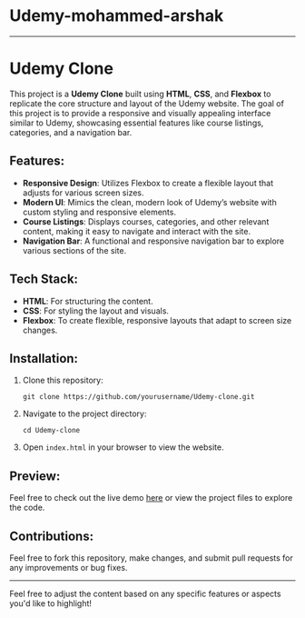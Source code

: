 # Udemy-mohammed-arshak

---

# Udemy Clone

This project is a **Udemy Clone** built using **HTML**, **CSS**, and **Flexbox** to replicate the core structure and layout of the Udemy website. The goal of this project is to provide a responsive and visually appealing interface similar to Udemy, showcasing essential features like course listings, categories, and a navigation bar. 

## Features:
- **Responsive Design**: Utilizes Flexbox to create a flexible layout that adjusts for various screen sizes.
- **Modern UI**: Mimics the clean, modern look of Udemy’s website with custom styling and responsive elements.
- **Course Listings**: Displays courses, categories, and other relevant content, making it easy to navigate and interact with the site.
- **Navigation Bar**: A functional and responsive navigation bar to explore various sections of the site.

## Tech Stack:
- **HTML**: For structuring the content.
- **CSS**: For styling the layout and visuals.
- **Flexbox**: To create flexible, responsive layouts that adapt to screen size changes.

## Installation:
1. Clone this repository: 
   ```
   git clone https://github.com/yourusername/Udemy-clone.git
   ```
2. Navigate to the project directory:
   ```
   cd Udemy-clone
   ```
3. Open `index.html` in your browser to view the website.

## Preview:
Feel free to check out the live demo [here](link-to-your-deployed-site) or view the project files to explore the code.

## Contributions:
Feel free to fork this repository, make changes, and submit pull requests for any improvements or bug fixes.

---

Feel free to adjust the content based on any specific features or aspects you'd like to highlight!
